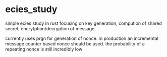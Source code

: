 # ecies_study

simple ecies study in rust focusing on key generation, compution of shared secret, encrytption/decryption of message

currently uses prgn for generation of nonce. in production an incremental message counter based nonce should be used. the probability of a repeating nonce is still incredibly low
